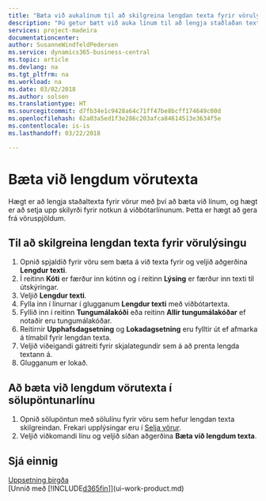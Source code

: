 ```yaml
---
title: "Bæta við aukalínum til að skilgreina lengdan texta fyrir vörulýsingu | Microsoft Docs"
description: "Þú getur bætt við auka línum til að lengja staðlaðan texta sem lýsir vöru."
services: project-madeira
documentationcenter: 
author: SusanneWindfeldPedersen
ms.service: dynamics365-business-central
ms.topic: article
ms.devlang: na
ms.tgt_pltfrm: na
ms.workload: na
ms.date: 03/02/2018
ms.author: solsen
ms.translationtype: HT
ms.sourcegitcommit: d7fb34e1c9428a64c71ff47be8bcff174649c00d
ms.openlocfilehash: 62a03a5ed1f3e286c203afca84614513e3634f5e
ms.contentlocale: is-is
ms.lasthandoff: 03/22/2018

---
```

# <a name="adding-extended-item-text"></a>Bæta við lengdum vörutexta
Hægt er að lengja staðaltexta fyrir vörur með því að bæta við línum, og hægt er að setja upp skilyrði fyrir notkun á viðbótarlínunum. Þetta er hægt að gera frá vöruspjöldum.

## <a name="to-define-extended-text-for-an-item-description"></a>Til að skilgreina lengdan texta fyrir vörulýsingu
1. Opnið spjaldið fyrir vöru sem bæta á við texta fyrir og veljið aðgerðina **Lengdur texti**.
2. Í reitinn **Kóti** er færður inn kótinn og í reitinn **Lýsing** er færður inn texti til útskýringar.
3. Veljið **Lengdur texti**.
4. Fylla inn í línurnar í glugganum **Lengdur texti** með viðbótartexta.
5. Fyllið inn í reitinn **Tungumálakóði** eða reitinn **Allir tungumálakóðar** ef notaðir eru tungumálakóðar.
6. Reitirnir **Upphafsdagsetning** og **Lokadagsetning** eru fylltir út ef afmarka á tímabil fyrir lengdan texta.
7. Veljið viðeigandi gátreiti fyrir skjalategundir sem á að prenta lengda textann á.
8. Glugganum er lokað.

## <a name="to-add-an-extended-item-text-on-a-sales-order-line"></a>Að bæta við lengdum vörutexta í sölupöntunarlínu
1. Opnið sölupöntun með sölulínu fyrir vöru sem hefur lengdan texta skilgreindan. Frekari upplýsingar eru í [Selja vörur](sales-how-sell-products.md).
2. Veljið viðkomandi línu og veljið síðan aðgerðina **Bæta við lengdum texta**.

## <a name="see-also"></a>Sjá einnig
[Uppsetning birgða](inventory-setup-inventory.md)  
[Unnið með [!INCLUDE[d365fin](includes/d365fin_md.md)]](ui-work-product.md)

